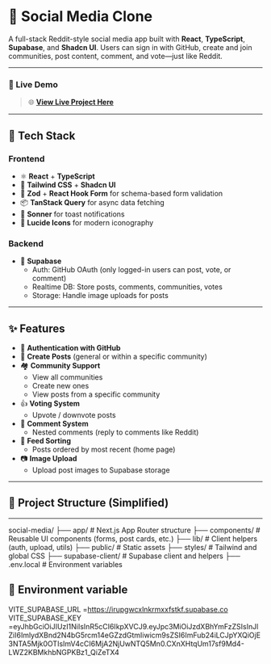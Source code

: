 # 🧠 Social Media Clone

A full-stack Reddit-style social media app built with **React**, **TypeScript**, **Supabase**, and **Shadcn UI**. Users can sign in with GitHub, create and join communities, post content, comment, and vote—just like Reddit.

---

### 🚀 Live Demo

> 🌐 [**View Live Project Here**](https://social-media-tau-silk.vercel.app/)

---

## 🚀 Tech Stack

### Frontend
- ⚛️ **React** + **TypeScript**
- 🎨 **Tailwind CSS** + **Shadcn UI**
- 🧠 **Zod** + **React Hook Form** for schema-based form validation
- 📦 **TanStack Query** for async data fetching
- 🔔 **Sonner** for toast notifications
- 🔗 **Lucide Icons** for modern iconography

### Backend
- 🐘 **Supabase**
  - Auth: GitHub OAuth (only logged-in users can post, vote, or comment)
  - Realtime DB: Store posts, comments, communities, votes
  - Storage: Handle image uploads for posts

---

## ✨ Features

- 🔐 **Authentication with GitHub**
- 📝 **Create Posts** (general or within a specific community)
- 🏘️ **Community Support**
  - View all communities
  - Create new ones
  - View posts from a specific community
- 👍 **Voting System**
  - Upvote / downvote posts
- 💬 **Comment System**
  - Nested comments (reply to comments like Reddit)
- 🧭 **Feed Sorting**
  - Posts ordered by most recent (home page)
- 📷 **Image Upload**
  - Upload post images to Supabase storage

---

## 📁 Project Structure (Simplified)

---

social-media/
├── app/ # Next.js App Router structure
├── components/ # Reusable UI components (forms, post cards, etc.)
├── lib/ # Client helpers (auth, upload, utils)
├── public/ # Static assets
├── styles/ # Tailwind and global CSS
├── supabase-client/ # Supabase client and helpers
├── .env.local # Environment variables

## 📁 Environment variable

VITE_SUPABASE_URL =https://irupgwcxlnkrmxxfstkf.supabase.co
VITE_SUPABASE_KEY =eyJhbGciOiJIUzI1NiIsInR5cCI6IkpXVCJ9.eyJpc3MiOiJzdXBhYmFzZSIsInJlZiI6ImlydXBnd2N4bG5rcm14eGZzdGtmIiwicm9sZSI6ImFub24iLCJpYXQiOjE3NTA5Mjk0OTIsImV4cCI6MjA2NjUwNTQ5Mn0.CXnXHtqUm17sf9Md4-LWZ2KBMkhbNGPKBz1_QiZeTX4
